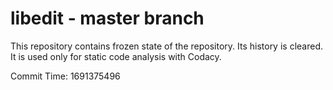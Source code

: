 # libedit - master branch

This repository contains frozen state of the repository.
Its history is cleared. It is used only for static code
analysis with Codacy.

Commit Time: 1691375496